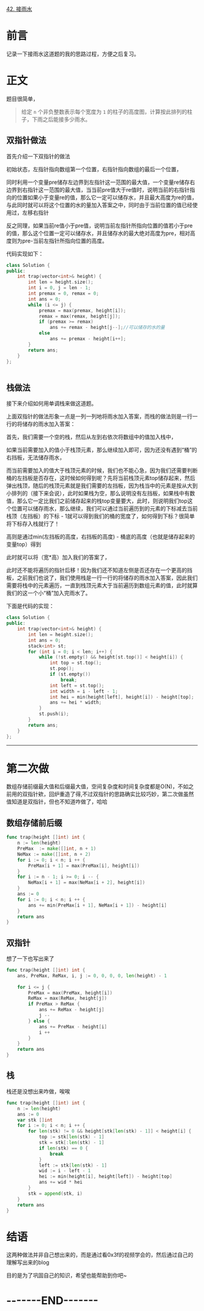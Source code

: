 [42. 接雨水](https://leetcode.cn/problems/trapping-rain-water/)



#  前言

记录一下接雨水这道题的我的思路过程，方便之后复习。

# 正文

题目很简单，

> 给定 `n` 个非负整数表示每个宽度为 `1` 的柱子的高度图，计算按此排列的柱子，下雨之后能接多少雨水。

## 双指针做法

首先介绍一下双指针的做法

初始状态，左指针指向数组第一个位置，右指针指向数组的最后一个位置，

同时利用一个变量pre储存左边界到左指针这一范围的最大值，一个变量re储存右边界到右指针这一范围的最大值，当当前pre值大于re值时，说明当前的右指针指向的位置如果小于变量re的值，那么它一定可以储存水，并且最大高度为re的值，与此同时就可以将这个位置的水的量加入答案之中，同时由于当前位置的值已经使用过，左移右指针

反之同理，如果当前re值小于pre值，说明当前左指针所指向位置的值若小于pre的值，那么这个位置一定可以储存水，并且储存水的最大绝对高度为pre，相对高度则为pre-当前左指针所指向位置的高度。

代码实现如下：

```cpp
class Solution {
public:
    int trap(vector<int>& height) {
        int len = height.size();
        int i = 0, j = len - 1;
        int premax = 0, remax = 0;
        int ans = 0;
        while (i <= j) {
            premax = max(premax, height[i]);
            remax = max(remax, height[j]);
            if (premax >= remax)
                ans += remax - height[j--];//可以储存的水的量
            else
                ans += premax - height[i++];
        }
        return ans;
    }
};
```

![点击并拖拽以移动](data:image/gif;base64,R0lGODlhAQABAPABAP///wAAACH5BAEKAAAALAAAAAABAAEAAAICRAEAOw==)

## 栈做法

接下来介绍如何用单调栈来做这道题。

上面双指针的做法形象一点是一列一列地将雨水加入答案，而栈的做法则是一行一行的将储存的雨水加入答案：

首先，我们需要一个空的栈，然后从左到右依次将数组中的值加入栈中，

如果当前需要加入的值小于栈顶元素，那么继续加入即可，因为还没有遇到“桶”的右挡板，无法储存雨水，

而当前需要加入的值大于栈顶元素的时候，我们也不能心急，因为我们还需要判断桶的左挡板是否存在，这时候如何得到呢？先将当前栈顶元素top储存起来，然后弹出栈顶，随后的栈顶元素就是我们需要的左挡板，因为栈当中的元素是按从大到小排列的（接下来会说），此时如果栈为空，那么说明没有左挡板，如果栈中有数值，那么它一定比我们之前储存起来的栈top变量要大，此时，则说明我们top这个位置可以储存雨水，那么继续，我们可以通过当前遍历到的元素的下标减去当前栈顶（左挡板）的下标 - 1就可以得到我们的桶的宽度了，如何得到下标？很简单将下标存入栈就行了！

高则是通过min(左挡板的高度，右挡板的高度) - 桶底的高度（也就是储存起来的变量top）得到

此时就可以将（宽*高）加入我们的答案了，

此时还不能将遍历的指针后移！因为我们还不知道左侧是否还存在一个更高的挡板，之前我们也说了，我们使用栈是一行一行的将储存的雨水加入答案，因此我们需要将栈中的元素遍历，一直到栈顶元素大于当前遍历到数组元素的值，此时就算我们的这一个小“桶”加入完雨水了。

下面是代码的实现：

```cpp
class Solution {
public:
    int trap(vector<int>& height) {
        int len = height.size();
        int ans = 0;
        stack<int> st;
        for (int i = 0; i < len; i++) {
            while (!st.empty() && height[st.top()] < height[i]) {
                int top = st.top();
                st.pop();
                if (st.empty())
                    break;
                int left = st.top();
                int width = i - left - 1;
                int hei = min(height[left], height[i]) - height[top];
                ans += hei * width;
            }
            st.push(i);
        }
        return ans;
    }
};
```

----

# 第二次做

数组存储前缀最大值和后缀最大值，空间复杂度和时间复杂度都是O(N)，不如之前用的双指针欸，回炉重造了得,不过双指针的思路确实比较巧妙，第二次做虽然值知道是双指针，但也不知道咋做了，哈哈

## 数组存储前后缀

```go
func trap(height []int) int {
    n := len(height)
    PreMax  := make([]int, n + 1)
    NeMax := make([]int, n + 2)
    for i := 0; i < n; i ++ {
        PreMax[i + 1] = max(PreMax[i], height[i])
    }
    for i := n - 1; i >= 0; i -- {
        NeMax[i + 1] = max(NeMax[i + 2], height[i])
    }
    ans := 0
    for i := 0; i < n; i ++ {
        ans += min(PreMax[i + 1], NeMax[i + 1]) - height[i]
    }
    return ans
}
```

## 双指针

想了一下也写出来了

```go
func trap(height []int) int {
    ans, PreMax, ReMax, i, j := 0, 0, 0, 0, len(height) - 1
    
    for i <= j {
        PreMax = max(PreMax, height[i])
        ReMax = max(ReMax, height[j])
        if PreMax > ReMax {
            ans += ReMax - height[j]
            j --
        } else {
            ans += PreMax - height[i]
            i ++
        }
    }
    return ans
}
```

## 栈

栈还是没想出来咋做，唉唉

```go
func trap(height []int) int {
    n := len(height)
    ans := 0
    var stk []int
    for i := 0; i < n; i ++ {
        for len(stk) != 0 && height[stk[len(stk) - 1]] < height[i] {
            top := stk[len(stk) - 1]
            stk = stk[:len(stk) - 1]
            if len(stk) == 0 {
                break
            }
            left := stk[len(stk) - 1]
            wid := i - left - 1
            hei := min(height[i], height[left]) - height[top]
            ans += wid * hei
        }
        stk = append(stk, i)
    }
    return ans
}
```





# 结语

这两种做法并非自己想出来的，而是通过看0x3f的视频学会的，然后通过自己的理解写出来的blog

目的是为了巩固自己的知识，希望也能帮助到你吧~

# -------END-------